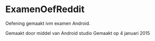 ExamenOefReddit
===============

Oefening gemaakt ivm examen Android.

Gemaakt door middel van Android studio 
Gemaakt op 4 januari 2015

